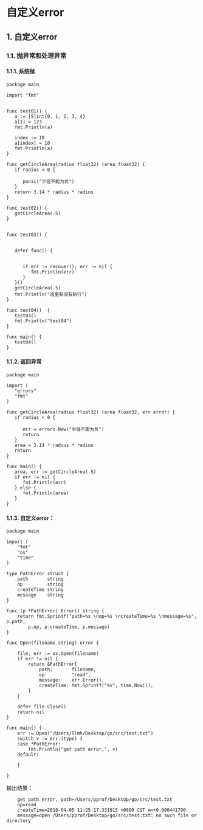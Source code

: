 # 自定义error

## 1. 自定义error <a id="&#x81EA;&#x5B9A;&#x4E49;error"></a>

### 1.1. 抛异常和处理异常 <a id="&#x629B;&#x5F02;&#x5E38;&#x548C;&#x5904;&#x7406;&#x5F02;&#x5E38;"></a>

#### 1.1.1. 系统抛 <a id="&#x7CFB;&#x7EDF;&#x629B;"></a>

```text
package main

import "fmt"


func test01() {
   a := [5]int{0, 1, 2, 3, 4}
   a[1] = 123
   fmt.Println(a)
   
   index := 10
   a[index] = 10
   fmt.Println(a)
}

func getCircleArea(radius float32) (area float32) {
   if radius < 0 {
      
      panic("半径不能为负")
   }
   return 3.14 * radius * radius
}

func test02() {
   getCircleArea(-5)
}


func test03() {
   
   
   defer func() {
      
      
      if err := recover(); err != nil {
         fmt.Println(err)
      }
   }()
   getCircleArea(-5)
   fmt.Println("这里有没有执行")
}

func test04()  {
   test03()
   fmt.Println("test04")
}

func main() {
   test04()
}
```

#### 1.1.2. 返回异常 <a id="&#x8FD4;&#x56DE;&#x5F02;&#x5E38;"></a>

```text
package main

import (
   "errors"
   "fmt"
)

func getCircleArea(radius float32) (area float32, err error) {
   if radius < 0 {
      
      err = errors.New("半径不能为负")
      return
   }
   area = 3.14 * radius * radius
   return
}

func main() {
   area, err := getCircleArea(-5)
   if err != nil {
      fmt.Println(err)
   } else {
      fmt.Println(area)
   }
}
```

#### 1.1.3. 自定义error： <a id="&#x81EA;&#x5B9A;&#x4E49;error&#xFF1A;"></a>

```text
package main

import (
    "fmt"
    "os"
    "time"
)

type PathError struct {
    path       string
    op         string
    createTime string
    message    string
}

func (p *PathError) Error() string {
    return fmt.Sprintf("path=%s \nop=%s \ncreateTime=%s \nmessage=%s", p.path,
        p.op, p.createTime, p.message)
}

func Open(filename string) error {

    file, err := os.Open(filename)
    if err != nil {
        return &PathError{
            path:       filename,
            op:         "read",
            message:    err.Error(),
            createTime: fmt.Sprintf("%v", time.Now()),
        }
    }

    defer file.Close()
    return nil
}

func main() {
    err := Open("/Users/5lmh/Desktop/go/src/test.txt")
    switch v := err.(type) {
    case *PathError:
        fmt.Println("get path error,", v)
    default:

    }

}
```

输出结果：

```text
    get path error, path=/Users/pprof/Desktop/go/src/test.txt 
    op=read 
    createTime=2018-04-05 11:25:17.331915 +0800 CST m=+0.000441790 
    message=open /Users/pprof/Desktop/go/src/test.txt: no such file or directory
```

